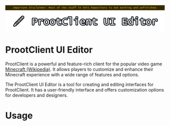 <center><img src="README-Disclaimer-Banner.png"></img></center>

<center><img src="ProotClient-UI-Editor-Logo.png"></img></center>

# ProotClient UI Editor

ProotClient is a powerful and feature-rich client for the popular video game [Minecraft (Wikipedia)](https://en.wikipedia.org/wiki/Minecraft). It allows players to customize and enhance their Minecraft experience with a wide range of features and options.

The ProotClient UI Editor is a tool for creating and editing interfaces for ProotClient. It has a user-friendly interface and offers customization options for developers and designers.

# Usage
